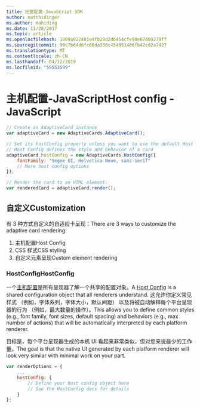 ```yaml
---
title: 托管配置-JavaScript SDK
author: matthidinger
ms.author: mahiding
ms.date: 11/28/2017
ms.topic: article
ms.openlocfilehash: 1809a022481e4fb28d2db454cfe90e07d09279ff
ms.sourcegitcommit: 99c7b64d6fc66da336c454951406fb42cd2a7427
ms.translationtype: MT
ms.contentlocale: zh-CN
ms.lasthandoff: 04/12/2019
ms.locfileid: "59553599"
---
```

# <a name="host-config---javascript"></a><span data-ttu-id="0d60b-102">主机配置-JavaScript</span><span class="sxs-lookup"><span data-stu-id="0d60b-102">Host config - JavaScript</span></span>

```js
// Create an AdaptiveCard instance
var adaptiveCard = new AdaptiveCards.AdaptiveCard();

// Set its hostConfig property unless you want to use the default Host Config
// Host Config defines the style and behavior of a card
adaptiveCard.hostConfig = new AdaptiveCards.HostConfig({
    fontFamily: "Segoe UI, Helvetica Neue, sans-serif"
    // More host config options
});

// Render the card to an HTML element:
var renderedCard = adaptiveCard.render();
```

## <a name="customization"></a><span data-ttu-id="0d60b-103">自定义</span><span class="sxs-lookup"><span data-stu-id="0d60b-103">Customization</span></span>

<span data-ttu-id="0d60b-104">有 3 种方式自定义的自适应卡呈现：</span><span class="sxs-lookup"><span data-stu-id="0d60b-104">There are 3 ways to customize the adaptive card rendering:</span></span> 
1. <span data-ttu-id="0d60b-105">主机配置</span><span class="sxs-lookup"><span data-stu-id="0d60b-105">Host Config</span></span>
2. <span data-ttu-id="0d60b-106">CSS 样式</span><span class="sxs-lookup"><span data-stu-id="0d60b-106">CSS styling</span></span>
3. <span data-ttu-id="0d60b-107">自定义元素呈现</span><span class="sxs-lookup"><span data-stu-id="0d60b-107">Custom element rendering</span></span>

### <a name="hostconfig"></a><span data-ttu-id="0d60b-108">HostConfig</span><span class="sxs-lookup"><span data-stu-id="0d60b-108">HostConfig</span></span> 

<span data-ttu-id="0d60b-109">一个[主机配置](../../../rendering-cards/host-config.md)是所有呈现器了解一个共享的配置对象。</span><span class="sxs-lookup"><span data-stu-id="0d60b-109">A [Host Config](../../../rendering-cards/host-config.md) is a shared configuration object that all renderers understand.</span></span> <span data-ttu-id="0d60b-110">这允许你定义常见样式 （例如，字体系列，字体大小，默认间距） 以及将被自动解释每个平台呈现器的行为 （例如，最大数量的操作）。</span><span class="sxs-lookup"><span data-stu-id="0d60b-110">This allows you to define common styles (e.g., font family, font sizes, default spacing) and behaviors (e.g., max number of actions) that will be automatically interpreted by each platform renderer.</span></span> 

<span data-ttu-id="0d60b-111">目标是，每个平台呈现器生成的本机 UI 看起来非常类似，但对您来说最少的工作量。</span><span class="sxs-lookup"><span data-stu-id="0d60b-111">The goal is that the native UI generated by each platform renderer will look very similar with minimal work on your part.</span></span>

```javascript
var renderOptions = {
    ...
    hostConfig: {
        // Define your host config object here
        // See the HostConfig docs for details
    }
};
```
